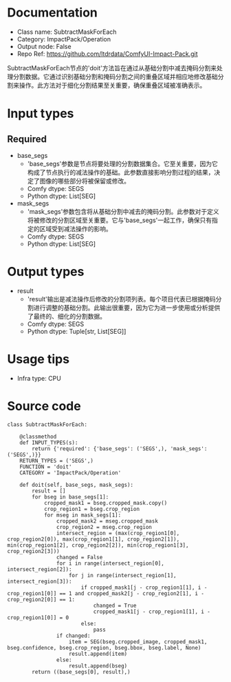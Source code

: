 # Documentation
- Class name: SubtractMaskForEach
- Category: ImpactPack/Operation
- Output node: False
- Repo Ref: https://github.com/ltdrdata/ComfyUI-Impact-Pack.git

SubtractMaskForEach节点的'doit'方法旨在通过从基础分割中减去掩码分割来处理分割数据。它通过识别基础分割和掩码分割之间的重叠区域并相应地修改基础分割来操作。此方法对于细化分割结果至关重要，确保重叠区域被准确表示。

# Input types
## Required
- base_segs
    - 'base_segs'参数是节点将要处理的分割数据集合。它至关重要，因为它构成了节点执行的减法操作的基础。此参数直接影响分割过程的结果，决定了图像的哪些部分将被保留或修改。
    - Comfy dtype: SEGS
    - Python dtype: List[SEG]
- mask_segs
    - 'mask_segs'参数包含将从基础分割中减去的掩码分割。此参数对于定义将被修改的分割区域至关重要。它与'base_segs'一起工作，确保只有指定的区域受到减法操作的影响。
    - Comfy dtype: SEGS
    - Python dtype: List[SEG]

# Output types
- result
    - 'result'输出是减法操作后修改的分割项列表。每个项目代表已根据掩码分割进行调整的基础分割。此输出很重要，因为它为进一步使用或分析提供了最终的、细化的分割数据。
    - Comfy dtype: SEGS
    - Python dtype: Tuple[str, List[SEG]]

# Usage tips
- Infra type: CPU

# Source code
```
class SubtractMaskForEach:

    @classmethod
    def INPUT_TYPES(s):
        return {'required': {'base_segs': ('SEGS',), 'mask_segs': ('SEGS',)}}
    RETURN_TYPES = ('SEGS',)
    FUNCTION = 'doit'
    CATEGORY = 'ImpactPack/Operation'

    def doit(self, base_segs, mask_segs):
        result = []
        for bseg in base_segs[1]:
            cropped_mask1 = bseg.cropped_mask.copy()
            crop_region1 = bseg.crop_region
            for mseg in mask_segs[1]:
                cropped_mask2 = mseg.cropped_mask
                crop_region2 = mseg.crop_region
                intersect_region = (max(crop_region1[0], crop_region2[0]), max(crop_region1[1], crop_region2[1]), min(crop_region1[2], crop_region2[2]), min(crop_region1[3], crop_region2[3]))
                changed = False
                for i in range(intersect_region[0], intersect_region[2]):
                    for j in range(intersect_region[1], intersect_region[3]):
                        if cropped_mask1[j - crop_region1[1], i - crop_region1[0]] == 1 and cropped_mask2[j - crop_region2[1], i - crop_region2[0]] == 1:
                            changed = True
                            cropped_mask1[j - crop_region1[1], i - crop_region1[0]] = 0
                        else:
                            pass
                if changed:
                    item = SEG(bseg.cropped_image, cropped_mask1, bseg.confidence, bseg.crop_region, bseg.bbox, bseg.label, None)
                    result.append(item)
                else:
                    result.append(bseg)
        return ((base_segs[0], result),)
```